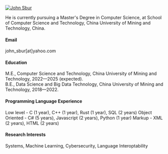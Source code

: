

[![John Sbur](https://img.shields.io/badge/ScratchyPirate-github-blue?logo=github)](https://github.com/ScratchyPirate)

He is currently pursuing a Master's Degree in Computer Science, at School of Computer Science and Technology, China University of Mining and Technology, China.

#### Email
john_sbur[at]yahoo.com

#### Education
M.E., Computer Science and Technology, China University of Mining and Technology, 2022—2025 (expected).\
B.E., Data Science and Big Data Technology, China University of Mining and Technology, 2018—2022.

#### Programming Language Experience
Low level - C (1 year), C++ (1 year), Rust (1 year), SQL (2 years)
Object Oriented - C# (5 years), Javascript (2 years), Python (1 year)
Markup - XML (2 years), HTML (2 years)

#### Research Interests
Systems, Machine Learning, Cybersecurity, Language Interoptability



